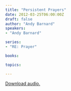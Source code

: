 ```yaml
---
title: "Persistent Prayers"
date: 2012-03-25T06:00:00Z
draft: false
author: "Andy Barnard"
speakers:
- "Andy Barnard"

series:
- "RE: Prayer"

books:

topics:

---
```

[Download audio.](https://s3.amazonaws.com/highway/sermons/2012_03/25_Persistent_Prayers.mp3)